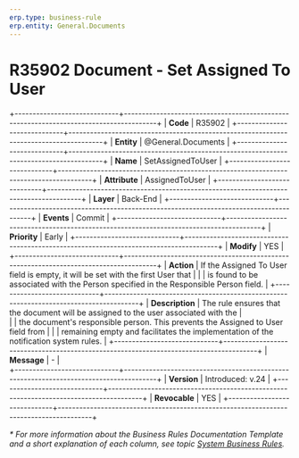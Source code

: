 ```yaml
---
erp.type: business-rule
erp.entity: General.Documents
---
```


# R35902 Document - Set Assigned To User
+-----------------------------+---------------------------------------------------------------------------------------+
| **Code**                    | R35902                                                                                |
+-----------------------------+---------------------------------------------------------------------------------------+
| **Entity**                  | @General.Documents                                                                    |
+-----------------------------+---------------------------------------------------------------------------------------+
| **Name**                    | SetAssignedToUser                                                                     |
+-----------------------------+---------------------------------------------------------------------------------------+
| **Attribute**               | AssignedToUser                                                                        |
+-----------------------------+---------------------------------------------------------------------------------------+
| **Layer**                   | Back-End                                                                              |
+-----------------------------+---------------------------------------------------------------------------------------+
| **Events**                  | Commit                                                                                |
+-----------------------------+---------------------------------------------------------------------------------------+
| **Priority**                | Early                                                                                 |
+-----------------------------+---------------------------------------------------------------------------------------+
| **Modify**                  | YES                                                                                   |
+-----------------------------+---------------------------------------------------------------------------------------+
| **Action**                  | If the Assigned To User field is empty, it will be set with the first User that       |
|                             | is found to be associated with the Person specified in the Responsible Person field.  |
+-----------------------------+---------------------------------------------------------------------------------------+
| **Description**             | The rule ensures that the document will be assigned to the user associated with the   |     
|                             | the document's responsible person. This prevents the Assigned to User field from      |
|                             | remaining empty and facilitates the implementation of the notification system rules.  |
+-----------------------------+---------------------------------------------------------------------------------------+
| **Message**                 | \-                                                                                    |                         
+-----------------------------+---------------------------------------------------------------------------------------+
| **Version**                 | Introduced: v.24                                                                      |
+-----------------------------+---------------------------------------------------------------------------------------+
| **Revocable**               | YES                                                                                   |
+-----------------------------+---------------------------------------------------------------------------------------+

*\* For more information about the Business Rules Documentation Template and a short explanation of each column, see
topic [System Business Rules](../templates/template-description-system-business-rules.md).*
